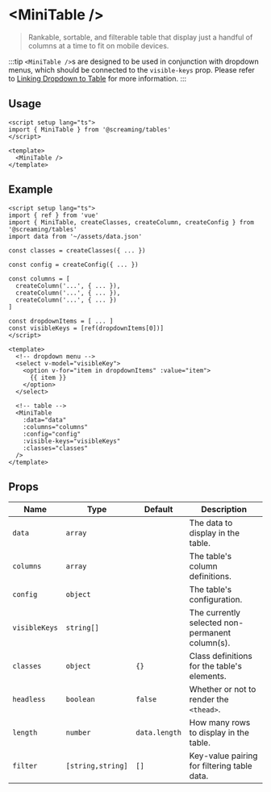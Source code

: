 # &lt;MiniTable /&gt;

> Rankable, sortable, and filterable table that display just a handful of columns at a time to fit on mobile devices.

:::tip
`<MiniTable />`s are designed to be used in conjunction with dropdown menus, which should be connected to the `visible-keys` prop. Please refer to [Linking Dropdown to Table](../examples/linking-dropdown-to-table.md) for more information.
:::

## Usage

```vue
<script setup lang="ts">
import { MiniTable } from '@screaming/tables'
</script>

<template>
  <MiniTable />
</template>
```

## Example

```vue
<script setup lang="ts">
import { ref } from 'vue'
import { MiniTable, createClasses, createColumn, createConfig } from '@screaming/tables'
import data from '~/assets/data.json'

const classes = createClasses({ ... })

const config = createConfig({ ... })

const columns = [
  createColumn('...', { ... }),
  createColumn('...', { ... }),
  createColumn('...', { ... })
]

const dropdownItems = [ ... ]
const visibleKeys = [ref(dropdownItems[0])]
</script>

<template>
  <!-- dropdown menu -->
  <select v-model="visibleKey">
    <option v-for="item in dropdownItems" :value="item">
      {{ item }}
    </option>
  </select>

  <!-- table -->
  <MiniTable
    :data="data"
    :columns="columns"
    :config="config"
    :visible-keys="visibleKeys"
    :classes="classes"
  />
</template>
```

## Props

| Name          | Type              | Default       | Description                                     |
| ------------- | ----------------- | ------------- | ----------------------------------------------- |
| `data`        | `array`           |               | The data to display in the table.               |
| `columns`     | `array`           |               | The table's column definitions.                 |
| `config`      | `object`          |               | The table's configuration.                      |
| `visibleKeys` | `string[]`        |               | The currently selected non-permanent column(s). |
| `classes`     | `object`          | `{}`          | Class definitions for the table's elements.     |
| `headless`    | `boolean`         | `false`       | Whether or not to render the `<thead>`.         |
| `length`      | `number`          | `data.length` | How many rows to display in the table.          |
| `filter`      | `[string,string]` | `[]`          | Key-value pairing for filtering table data.     |
